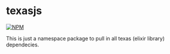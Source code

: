 # texasjs
[![NPM](https://nodei.co/npm/texasjs.png)](https://nodei.co/npm/texasjs/)

This is just a namespace package to pull in all texas (elixir library) dependecies.
